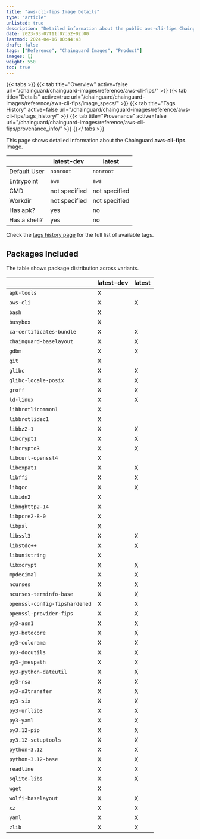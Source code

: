 ```yaml
---
title: "aws-cli-fips Image Details"
type: "article"
unlisted: true
description: "Detailed information about the public aws-cli-fips Chainguard Image."
date: 2023-03-07T11:07:52+02:00
lastmod: 2024-04-16 00:44:43
draft: false
tags: ["Reference", "Chainguard Images", "Product"]
images: []
weight: 550
toc: true
---
```


{{< tabs >}}
{{< tab title="Overview" active=false url="/chainguard/chainguard-images/reference/aws-cli-fips/" >}}
{{< tab title="Details" active=true url="/chainguard/chainguard-images/reference/aws-cli-fips/image_specs/" >}}
{{< tab title="Tags History" active=false url="/chainguard/chainguard-images/reference/aws-cli-fips/tags_history/" >}}
{{< tab title="Provenance" active=false url="/chainguard/chainguard-images/reference/aws-cli-fips/provenance_info/" >}}
{{</ tabs >}}

This page shows detailed information about the Chainguard **aws-cli-fips** Image.

|              | latest-dev    | latest        |
|--------------|---------------|---------------|
| Default User | `nonroot`     | `nonroot`     |
| Entrypoint   | `aws`         | `aws`         |
| CMD          | not specified | not specified |
| Workdir      | not specified | not specified |
| Has apk?     | yes           | no            |
| Has a shell? | yes           | no            |

Check the [tags history page](/chainguard/chainguard-images/reference/aws-cli-fips/tags_history/) for the full list of available tags.

## Packages Included
The table shows package distribution across variants.

|                               | latest-dev | latest |
|-------------------------------|------------|--------|
| `apk-tools`                   | X          |        |
| `aws-cli`                     | X          | X      |
| `bash`                        | X          |        |
| `busybox`                     | X          |        |
| `ca-certificates-bundle`      | X          | X      |
| `chainguard-baselayout`       | X          | X      |
| `gdbm`                        | X          | X      |
| `git`                         | X          |        |
| `glibc`                       | X          | X      |
| `glibc-locale-posix`          | X          | X      |
| `groff`                       | X          | X      |
| `ld-linux`                    | X          | X      |
| `libbrotlicommon1`            | X          |        |
| `libbrotlidec1`               | X          |        |
| `libbz2-1`                    | X          | X      |
| `libcrypt1`                   | X          | X      |
| `libcrypto3`                  | X          | X      |
| `libcurl-openssl4`            | X          |        |
| `libexpat1`                   | X          | X      |
| `libffi`                      | X          | X      |
| `libgcc`                      | X          | X      |
| `libidn2`                     | X          |        |
| `libnghttp2-14`               | X          |        |
| `libpcre2-8-0`                | X          |        |
| `libpsl`                      | X          |        |
| `libssl3`                     | X          | X      |
| `libstdc++`                   | X          | X      |
| `libunistring`                | X          |        |
| `libxcrypt`                   | X          | X      |
| `mpdecimal`                   | X          | X      |
| `ncurses`                     | X          | X      |
| `ncurses-terminfo-base`       | X          | X      |
| `openssl-config-fipshardened` | X          | X      |
| `openssl-provider-fips`       | X          | X      |
| `py3-asn1`                    | X          | X      |
| `py3-botocore`                | X          | X      |
| `py3-colorama`                | X          | X      |
| `py3-docutils`                | X          | X      |
| `py3-jmespath`                | X          | X      |
| `py3-python-dateutil`         | X          | X      |
| `py3-rsa`                     | X          | X      |
| `py3-s3transfer`              | X          | X      |
| `py3-six`                     | X          | X      |
| `py3-urllib3`                 | X          | X      |
| `py3-yaml`                    | X          | X      |
| `py3.12-pip`                  | X          | X      |
| `py3.12-setuptools`           | X          | X      |
| `python-3.12`                 | X          | X      |
| `python-3.12-base`            | X          | X      |
| `readline`                    | X          | X      |
| `sqlite-libs`                 | X          | X      |
| `wget`                        | X          |        |
| `wolfi-baselayout`            | X          | X      |
| `xz`                          | X          | X      |
| `yaml`                        | X          | X      |
| `zlib`                        | X          | X      |

